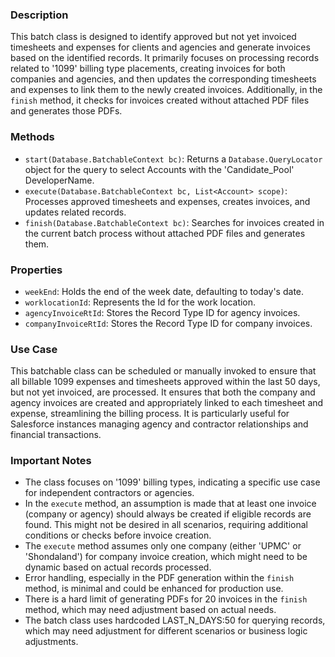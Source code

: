 ### Description
This batch class is designed to identify approved but not yet invoiced timesheets and expenses for clients and agencies and generate invoices based on the identified records. It primarily focuses on processing records related to '1099' billing type placements, creating invoices for both companies and agencies, and then updates the corresponding timesheets and expenses to link them to the newly created invoices. Additionally, in the `finish` method, it checks for invoices created without attached PDF files and generates those PDFs.

### Methods
- `start(Database.BatchableContext bc)`: Returns a `Database.QueryLocator` object for the query to select Accounts with the 'Candidate_Pool' DeveloperName.
- `execute(Database.BatchableContext bc, List<Account> scope)`: Processes approved timesheets and expenses, creates invoices, and updates related records.
- `finish(Database.BatchableContext bc)`: Searches for invoices created in the current batch process without attached PDF files and generates them.

### Properties
- `weekEnd`: Holds the end of the week date, defaulting to today's date.
- `worklocationId`: Represents the Id for the work location.
- `agencyInvoiceRtId`: Stores the Record Type ID for agency invoices.
- `companyInvoiceRtId`: Stores the Record Type ID for company invoices.

### Use Case
This batchable class can be scheduled or manually invoked to ensure that all billable 1099 expenses and timesheets approved within the last 50 days, but not yet invoiced, are processed. It ensures that both the company and agency invoices are created and appropriately linked to each timesheet and expense, streamlining the billing process. It is particularly useful for Salesforce instances managing agency and contractor relationships and financial transactions.

### Important Notes
- The class focuses on '1099' billing types, indicating a specific use case for independent contractors or agencies.
- In the `execute` method, an assumption is made that at least one invoice (company or agency) should always be created if eligible records are found. This might not be desired in all scenarios, requiring additional conditions or checks before invoice creation.
- The `execute` method assumes only one company (either 'UPMC' or 'Shondaland') for company invoice creation, which might need to be dynamic based on actual records processed.
- Error handling, especially in the PDF generation within the `finish` method, is minimal and could be enhanced for production use.
- There is a hard limit of generating PDFs for 20 invoices in the `finish` method, which may need adjustment based on actual needs.
- The batch class uses hardcoded LAST_N_DAYS:50 for querying records, which may need adjustment for different scenarios or business logic adjustments.
